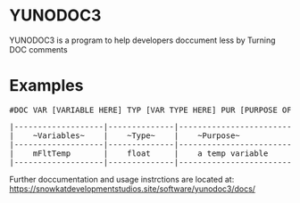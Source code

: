 # YUNODOC3
YUNODOC3 is a program to help developers doccument less by Turning DOC comments 


# Examples

<pre>
#DOC VAR [VARIABLE HERE] TYP [VAR TYPE HERE] PUR [PURPOSE OF VARIABLE], into a doc table.
</pre> 

<pre>
|-------------------|--------------|----------------------------------|
|    ~Variables~    |    ~Type~    |    ~Purpose~                     |
|-------------------|--------------|----------------------------------|
|    mFltTemp       |    float     |    a temp variable               |
|-------------------|--------------|----------------------------------|
</pre>

Further doccumentation and usage instrctions are located at: https://snowkatdevelopmentstudios.site/software/yunodoc3/docs/
